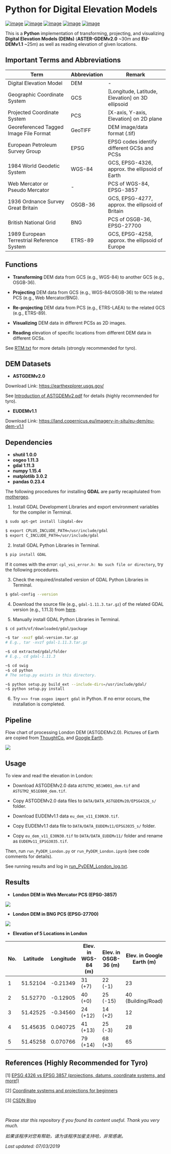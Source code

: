 # Python for Digital Elevation Models

[![image](https://img.shields.io/badge/license-MIT-lightgrey.svg)]()
[![image](https://img.shields.io/badge/platform-linux-lightgrey.svg)]()
[![image](https://img.shields.io/badge/python-3.7-blue.svg)]()
[![image](https://img.shields.io/badge/status-stable-brightgreen.svg)]()
[![image](https://img.shields.io/badge/build-passing-brightgreen.svg)]()

This is a **Python** implementation of transforming, projecting, and visualizing **Digital Elevation Models (DEMs)** (**ASTER-GDEMv2.0** ~30m and **EU-DEMv1.1** ~25m) as well as reading elevation of given locations.

## Important Terms and Abbreviations

| Term                                       | Abbreviation | Remark 
| ------------------------------------------ | ------------ | ------ 
| Digital Elevation Model                    | DEM          | - 
| Geographic Coordinate System               | GCS          | [Longitude, Latitude, Elevation] on 3D ellipsoid 
| Projected Coordinate System                | PCS          | [X-axis, Y-axis, Elevation] on 2D plane 
| Georeferenced Tagged Image File Format     | GeoTIFF      | DEM image/data format (.tif) 
| European Petroleum Survey Group            | EPSG         | EPSG codes identify different GCSs and PCSs 
| 1984 World Geodetic System                 | WGS-84       | GCS, EPSG-4326, approx. the ellipsoid of Earth 
| Web Mercator or Pseudo Mercator            | -            | PCS of WGS-84, EPSG-3857 
| 1936 Ordnance Survey Great Britain         | OSGB-36      | GCS, EPSG-4277, approx. the ellipsoid of Britain 
| British National Grid                      | BNG          | PCS of OSGB-36, EPSG-27700 
| 1989 European Terrestrial Reference System | ETRS-89      | GCS, EPSG-4258, approx. the ellipsoid of Europe 

## Functions

- **Transforming** DEM data from GCS (e.g., WGS-84) to another GCS (e.g., OSGB-36).

- **Projecting** DEM data from GCS (e.g., WGS-84/OSGB-36) to the related PCS (e.g., Web Mercator/BNG).

- **Re-projecting** DEM data from PCS (e.g., ETRS-LAEA) to the related GCS (e.g., ETRS-89).

- **Visualizing** DEM data in different PCSs as 2D images.

- **Reading** elevation of specific locations from different DEM data in different GCSs.

See [RTM.txt](https://github.com/HeZhang1994/DEM-Digital-Elevation-Model-Tools/blob/master/RTM.txt) for more details (strongly recommended for tyro).

## DEM Datasets

- **ASTGDEMv2.0**

Download Link: https://earthexplorer.usgs.gov/

See [Introduction of ASTGDEMv2.pdf](https://github.com/HeZhang1994/DEM-Digital-Elevation-Model-Tools/blob/master/Introduction%20of%20ASTGDEMv2.pdf) for details (highly recommended for tyro).

- **EUDEMv1.1**

Download Link: https://land.copernicus.eu/imagery-in-situ/eu-dem/eu-dem-v1.1

## Dependencies

* __shutil 1.0.0__
* __osgeo 1.11.3__
* __gdal 1.11.3__
* __numpy 1.15.4__
* __matplotlib 3.0.2__
* __pandas 0.23.4__

The following procedures for installing **GDAL** are partly recapitulated from [mothergeo](https://mothergeo-py.readthedocs.io/en/latest/development/how-to/gdal-ubuntu-pkg.html).

1. Install GDAL Development Libraries and export environment variables for the compiler in Terminal.
```bash
$ sudo apt-get install libgdal-dev

$ export CPLUS_INCLUDE_PATH=/usr/include/gdal
$ export C_INCLUDE_PATH=/usr/include/gdal
```

2. Install GDAL Python Libraries in Terminal.
```bash
$ pip install GDAL
```

If it comes with the *error*: ```cpl_vsi_error.h: No such file or directory```, try the following procedures.

3. Check the required/installed version of GDAL Python Libraries in Terminal.
```bash
$ gdal-config --version
```

4. Download the source file (e.g., ```gdal-1.11.3.tar.gz```) of the related GDAL version (e.g., 1.11.3) from [here](http://trac.osgeo.org/gdal/wiki/DownloadSource).

5. Manually install GDAL Python Libraries in Terminal.
```bash
$ cd path/of/downloaded/gdal/package

~$ tar -xvzf gdal-version.tar.gz
# E.g., tar -xvzf gdal-1.11.3.tar.gz

~$ cd extracted/gdal/folder
# E.g., cd gdal-1.11.3

~$ cd swig
~$ cd python
# The setup.py exists in this directory.

~$ python setup.py build_ext --include-dirs=/usr/include/gdal/
~$ python setup.py install
```

6. Try ```>>> from osgeo import gdal``` in Python. If no error occurs, the installation is completed.

## Pipeline

Flow chart of processing London DEM (ASTGDEMv2.0). Pictures of Earth are copied from [ThoughtCo.](https://www.thoughtco.com/degree-of-latitude-and-longitude-distance-4070616) and [Google Earth](https://earth.google.com/web/).

![](https://github.com/HeZhang1994/digital-elevation-model/blob/master/images/ASTGDEM_Process.png)

## Usage

To view and read the elevation in London: 

- Download ASTGDEMv2.0 data ```ASTGTM2_N51W001_dem.tif``` and ```ASTGTM2_N51E000_dem.tif```.
- Copy ASTGDEMv2.0 data files to ```DATA/DATA_ASTGDEMv20/EPSG4326_s/``` folder.

- Download EUDEMv1.1 data ```eu_dem_v11_E30N30.tif```.
- Copy EUDEMv1.1 data file to ```DATA/DATA_EUDEMv11/EPSG3035_s/``` folder.
- Copy ```eu_dem_v11_E30N30.tif``` to ```DATA/DATA_EUDEMv11/``` folder and rename as ```EUDEMv11_EPSG3035.tif```.

Then, run ```run_PyDEM_London.py``` or ```run_PyDEM_London.ipynb``` (see code comments for details).

See running results and log in [run_PyDEM_London_log.txt](https://github.com/HeZhang1994/digital-elevation-model/blob/master/run_PyDEM_London_log.txt).

## Results

- **London DEM in Web Mercator PCS (EPSG-3857)**

![](https://github.com/HeZhang1994/DEM-Digital-Elevation-Model-Tools/blob/master/images/LD_EPSG3857.png)

- **London DEM in BNG PCS (EPSG-27700)**

![](https://github.com/HeZhang1994/DEM-Digital-Elevation-Model-Tools/blob/master/images/LD_EPSG27700.png)

- **Elevation of 5 Locations in London**

| No. | Latitude | Longitude | Elev. in WGS-84 (m)     | Elev. in OSGB-36 (m)     | Elev. in Google Earth (m) 
| --- | -------- | --------- | ----------------------- | ------------------------ | ----------------------------- 
| 1   | 51.52104 | -0.21349  | 31 (+7)                 | 22 (-1)                  | 23 
| 2   | 51.52770 | -0.12905  | 40 (+0)                 | 25 (-15)                 | 40 (Building/Road) 
| 3   | 51.42525 | -0.34560  | 24 (+12)                | 14 (+2)                  | 12 
| 4   | 51.45635 | 0.040725  | 41 (+13)                | 25 (-3)                  | 28 
| 5   | 51.45258 | 0.070766  | 79 (+14)                | 68 (+3)                  | 65 

## References (Highly Recommended for Tyro)

[1] [EPSG 4326 vs EPSG 3857 (projections, datums, coordinate systems, and more!)](http://lyzidiamond.com/posts/4326-vs-3857)

[2] [Coordinate systems and projections for beginners](https://communityhub.esriuk.com/geoxchange/2012/3/26/coordinate-systems-and-projections-for-beginners.html)

[3] [CSDN Blog](https://blog.csdn.net/liuhailiuhai12/article/details/75007417)

<br>

<i>Please star this repository if you found its content useful. Thank you very much.</i>

<i>如果该程序对您有帮助，请为该程序加星支持哈，非常感谢。</i>

<i>Last updated: 07/03/2019</i>

